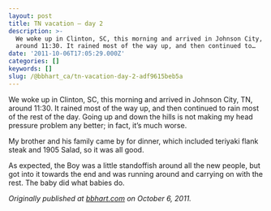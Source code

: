 ```yaml
---
layout: post
title: TN vacation — day 2
description: >-
  We woke up in Clinton, SC, this morning and arrived in Johnson City, TN,
  around 11:30. It rained most of the way up, and then continued to…
date: '2011-10-06T17:05:29.000Z'
categories: []
keywords: []
slug: /@bbhart_ca/tn-vacation-day-2-adf9615beb5a
---
```


We woke up in Clinton, SC, this morning and arrived in Johnson City, TN, around 11:30. It rained most of the way up, and then continued to rain most of the rest of the day. Going up and down the hills is not making my head pressure problem any better; in fact, it’s much worse.

My brother and his family came by for dinner, which included teriyaki flank steak and 1905 Salad, so it was all good.

As expected, the Boy was a little standoffish around all the new people, but got into it towards the end and was running around and carrying on with the rest. The baby did what babies do.

_Originally published at_ [_bbhart.com_](https://bbhart.com/tn-vacation-day-2-6daddec3d068) _on October 6, 2011._
